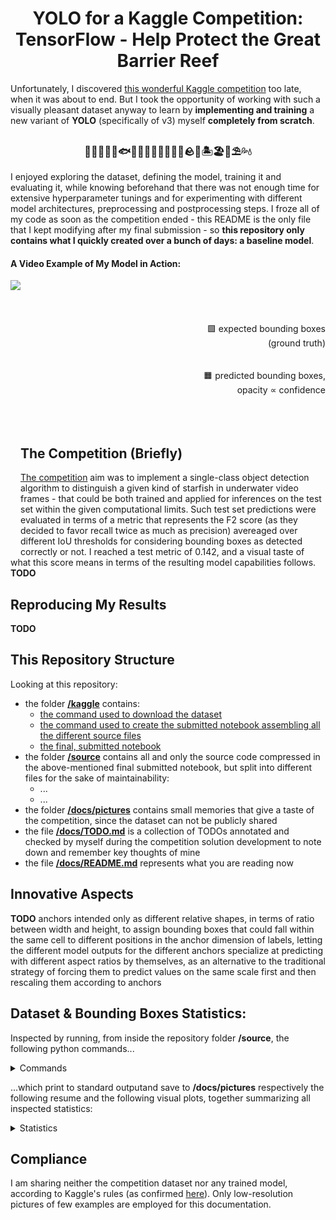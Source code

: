 <h1 align="center">
    YOLO for a Kaggle Competition:<br>
    TensorFlow - Help Protect the Great Barrier Reef<br>
</h1>

Unfortunately, I discovered [this wonderful Kaggle competition](https://www.kaggle.com/c/tensorflow-great-barrier-reef) too late, when it was about to end. But I took the opportunity of working with such a visually pleasant dataset anyway to learn by **implementing and training** a new variant of **YOLO** (specifically of v3) myself **completely from scratch**.

<h3 align="center">
    🦈🐬🦭🐳🐋🐟🐠🐡🦑🐙🦐🦞🦀🐚🪨🌊🏝️🏖️🐢⛱️💦💧
</h3>

I enjoyed exploring the dataset, defining the model, training it and evaluating it, while knowing beforehand that there was not enough time for extensive hyperparameter tunings and for experimenting with different model architectures, preprocessing and postprocessing steps. I froze all of my code as soon as the competition ended - this README is the only file that I kept modifying after my final submission - so **this repository only contains what I quickly created over a bunch of days: a baseline model**.

#### A Video Example of My Model in Action:

<img align="left" style="width: auto; height: 440px; display: block; margin-left: auto; margin-right: auto;" class="animated-gif" src="https://github.com/MattiaSarti/yolo-to-help-protect-the-great-barrier-reef/raw/main/docs/pictures/video-example.gif">

<p align="right" style"width: auto; height: 440px;">
    <br><br><br><br>
    🟩 expected bounding boxes<br>(ground truth)
    <br><br><br>
    🟧 predicted bounding boxes,<br>opacity ∝ confidence
    <br><br><br><br>
</p>


## The Competition (Briefly)

[The competition](https://www.kaggle.com/c/tensorflow-great-barrier-reef) aim was to implement a single-class object detection algorithm to distinguish a given kind of starfish in underwater video frames - that could be both trained and applied for inferences on the test set within the given computational limits. Such test set predictions were evaluated in terms of a metric that represents the F2 score (as they decided to favor recall twice as much as precision) avereaged over different IoU thresholds for considering bounding boxes as detected correctly or not. I reached a test metric of 0.142, and a visual taste of what this score means in terms of the resulting model capabilities follows.  **TODO**


## Reproducing My Results

**TODO**


## This Repository Structure

Looking at this repository:
- the folder [**/kaggle**](/kaggle) contains:
    - [the command used to download the dataset](...)
    - [the command used to create the submitted notebook assembling all the different source files](...)
    - [the final, submitted notebook](...)
- the folder [**/source**](/source) contains all and only the source code compressed in the above-mentioned final submitted notebook, but split into different files for the sake of maintainability:
    - ...
    - ...
- the folder [**/docs/pictures**](/docs/pictures) contains  small memories that give a taste of the competition, since the dataset can not be publicly shared
- the file [**/docs/TODO.md**](/docs/TODO.md) is a collection of TODOs annotated and checked by myself during the competition solution development to note down and remember key thoughts of mine
- the file [**/docs/README.md**](/docs/README.md) represents what you are reading now


## Innovative Aspects

**TODO** anchors intended only as different relative shapes, in terms of ratio between width and height, to assign bounding boxes that could fall within the same cell to different positions in the anchor dimension of labels, letting the different model outputs for the different anchors specialize at predicting with different aspect ratios by themselves, as an alternative to the traditional strategy of forcing them to predict values on the same scale first and then rescaling them according to anchors


## Dataset & Bounding Boxes Statistics:

Inspected by running, from inside the repository folder **/source**, the following python commands...

<details>
<summary>Commands</summary>

```
from samples_and_labels import inspect_bounding_boxes_statistics_on_training_n_validation_set
inspect_bounding_boxes_statistics_on_training_n_validation_set()
```

</details>

...which print to standard outputand save to **/docs/pictures** respectively the following resume and the following visual plots, together summarizing all inspected statistics:

<details>
<summary>Statistics</summary>

```
Bounding Boxes' Statistics:
        - total number of bounding boxes: 11898
        - total number of images: 23501
        - average number of bounding boxes per image: 0.51
        - minimum number of bounding boxes per image: 0
        - maximum number of bounding boxes per image: 18
        - total number of empty images: 18582
        - average bounding box height [pixels]: 42.72
        - average bounding box width [pixels]: 47.89
        - average bounding boxes' centers distance [pixels]: 177.17
        - average bounding boxes' centers x-coord distance [pixels]: 130.74
        - average bounding boxes' centers y-coord distance [pixels]: 95.98
        - minimum bounding box height [pixels]: 13
        - minimum bounding box width [pixels]: 17
        - minimum bounding boxes' centers distance [pixels]: 3.04
        - minimum bounding boxes' centers x-coord distance [pixels]: 0.0
        - minimum bounding boxes' centers y-coord distance [pixels]: 0.0
        - maximum bounding box height [pixels]: 222
        - maximum bounding box width [pixels]: 243
        - maximum bounding boxes' centers distance [pixels]: 578.48
        - maximum bounding boxes' centers x-coord distance [pixels]: 565.5
        - maximum bounding boxes' centers y-coord distance [pixels]: 350.0
        - histogram of number of bounding boxes per image: see plot
        - histogram of bounding boxes' centers distance [pixels]: see plot
        - histogram of bounding boxes' centers x-coord distance [pixels]: see plot
        - histogram of bounding boxes' centers y-coord distance [pixels]: see plot
```
<img src="/docs/pictures/Histogram of Bounding Boxes' Centers Distance [pixels].png">
<img src="/docs/pictures/Histogram of Bounding Boxes' Centers X-Coordinate Distance [pixels].png">
<img src="/docs/pictures/Histogram of Bounding Boxes' Centers Y-Coordinate Distance [pixels].png">
<img src="/docs/pictures/Histogram of Number of Bounding Boxes per Image.png">

</details>


## Compliance

I am sharing neither the competition dataset nor any trained model, according to Kaggle's rules (as confirmed [here](/.gitignore)). Only low-resolution pictures of few examples are employed for this documentation.
